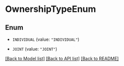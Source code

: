 # OwnershipTypeEnum

## Enum


* `INDIVIDUAL` (value: `"INDIVIDUAL"`)

* `JOINT` (value: `"JOINT"`)


[[Back to Model list]](../README.md#documentation-for-models) [[Back to API list]](../README.md#documentation-for-api-endpoints) [[Back to README]](../README.md)


